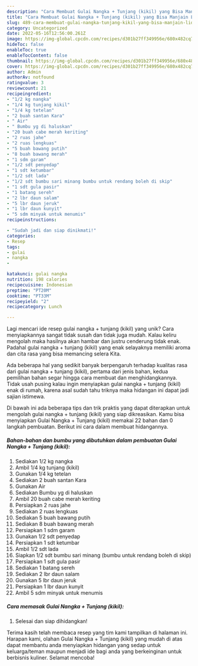 ```yaml
---
description: "Cara Membuat Gulai Nangka + Tunjang (kikil) yang Bisa Manjain Lidah"
title: "Cara Membuat Gulai Nangka + Tunjang (kikil) yang Bisa Manjain Lidah"
slug: 489-cara-membuat-gulai-nangka-tunjang-kikil-yang-bisa-manjain-lidah
category: Uncategorized
date: 2022-05-16T12:56:00.261Z
image: https://img-global.cpcdn.com/recipes/d301b27ff349956e/680x482cq70/gulai-nangka-tunjang-kikil-foto-resep-utama.jpg
hideToc: false
enableToc: true
enableTocContent: false
thumbnail: https://img-global.cpcdn.com/recipes/d301b27ff349956e/680x482cq70/gulai-nangka-tunjang-kikil-foto-resep-utama.jpg
cover: https://img-global.cpcdn.com/recipes/d301b27ff349956e/680x482cq70/gulai-nangka-tunjang-kikil-foto-resep-utama.jpg
author: Admin
authorAv: notfound
ratingvalue: 3
reviewcount: 21
recipeingredient:
- "1/2 kg nangka"
- "1/4 kg tunjang kikil"
- "1/4 kg tetelan"
- "2 buah santan Kara"
- " Air"
- " Bumbu yg di haluskan"
- "20 buah cabe merah keriting"
- "2 ruas jahe"
- "2 ruas lengkuas"
- "5 buah bawang putih"
- "8 buah bawang merah"
- "1 sdm garam"
- "1/2 sdt penyedap"
- "1 sdt ketumbar"
- "1/2 sdt lada"
- "1/2 sdt bumbu sari minang bumbu untuk rendang boleh di skip"
- "1 sdt gula pasir"
- "1 batang sereh"
- "2 lbr daun salam"
- "5 lbr daun jeruk"
- "1 lbr daun kunyit"
- "5 sdm minyak untuk menumis"
recipeinstructions:

- "Sudah jadi dan siap dinikmati!"
categories:
- Resep
tags:
- gulai
- nangka
- 

katakunci: gulai nangka  
nutrition: 198 calories
recipecuisine: Indonesian
preptime: "PT20M"
cooktime: "PT33M"
recipeyield: "2"
recipecategory: Lunch

---
```





Lagi mencari ide resep gulai nangka + tunjang (kikil) yang unik? Cara menyiapkannya sangat tidak susah dan tidak juga mudah. Kalau keliru mengolah maka hasilnya akan hambar dan justru cenderung tidak enak. Padahal gulai nangka + tunjang (kikil) yang enak selayaknya memiliki aroma dan cita rasa yang bisa memancing selera Kita.







Ada beberapa hal yang sedikit banyak berpengaruh terhadap kualitas rasa dari gulai nangka + tunjang (kikil), pertama dari jenis bahan, kedua pemilihan bahan segar hingga cara membuat dan menghidangkannya. Tidak usah pusing kalau ingin menyiapkan gulai nangka + tunjang (kikil) enak di rumah, karena asal sudah tahu triknya maka hidangan ini dapat jadi sajian istimewa.






Di bawah ini ada beberapa tips dan trik praktis yang dapat diterapkan untuk mengolah gulai nangka + tunjang (kikil) yang siap dikreasikan. Kamu bisa menyiapkan Gulai Nangka + Tunjang (kikil) memakai 22 bahan dan 0 langkah pembuatan. Berikut ini cara dalam membuat hidangannya.

<!--inarticleads1-->

##### Bahan-bahan dan bumbu yang dibutuhkan dalam pembuatan Gulai Nangka + Tunjang (kikil):

1. Sediakan 1/2 kg nangka
1. Ambil 1/4 kg tunjang (kikil)
1. Gunakan 1/4 kg tetelan
1. Sediakan 2 buah santan Kara
1. Gunakan  Air
1. Sediakan  Bumbu yg di haluskan
1. Ambil 20 buah cabe merah keriting
1. Persiapkan 2 ruas jahe
1. Sediakan 2 ruas lengkuas
1. Sediakan 5 buah bawang putih
1. Sediakan 8 buah bawang merah
1. Persiapkan 1 sdm garam
1. Gunakan 1/2 sdt penyedap
1. Persiapkan 1 sdt ketumbar
1. Ambil 1/2 sdt lada
1. Siapkan 1/2 sdt bumbu sari minang (bumbu untuk rendang boleh di skip)
1. Persiapkan 1 sdt gula pasir
1. Sediakan 1 batang sereh
1. Sediakan 2 lbr daun salam
1. Gunakan 5 lbr daun jeruk
1. Persiapkan 1 lbr daun kunyit
1. Ambil 5 sdm minyak untuk menumis




<!--inarticleads2-->

##### Cara memasak Gulai Nangka + Tunjang (kikil):


1. Selesai dan siap dihidangkan!



Terima kasih telah membaca resep yang tim kami tampilkan di halaman ini. Harapan kami, olahan Gulai Nangka + Tunjang (kikil) yang mudah di atas dapat membantu anda menyiapkan hidangan yang sedap untuk keluarga/teman maupun menjadi ide bagi anda yang berkeinginan untuk berbisnis kuliner. Selamat mencoba!
